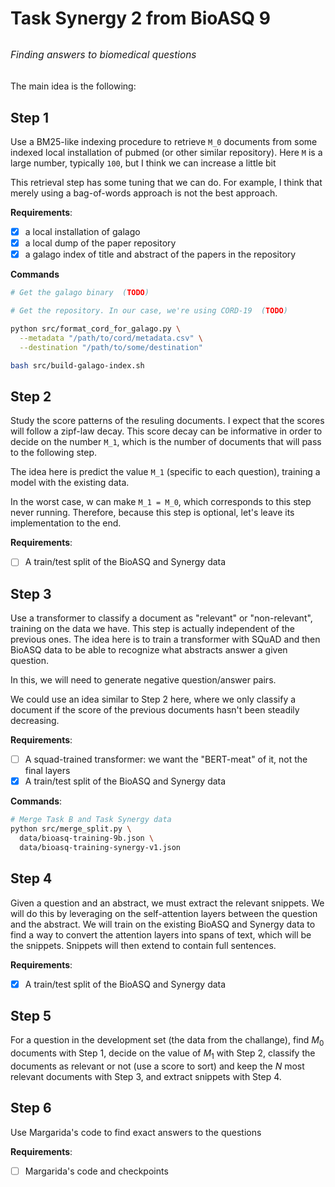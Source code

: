 # Task Synergy 2 from BioASQ 9

<div style="font-style:italic;font-size:110%;margin:2rem 0;">
Finding answers to biomedical questions
</div>

The main idea is the following:

## Step 1

Use a BM25-like indexing procedure to retrieve `M_0` documents from some indexed local installation of pubmed (or other similar repository). Here `M` is a large number, typically `100`, but I think we can increase a little bit

This retrieval step has some tuning that we can do. For example, I think that merely using a bag-of-words approach is not the best approach.

**Requirements**:
- [x] a local installation of galago
- [x] a local dump of the paper repository
- [x] a galago index of title and abstract of the papers in the repository

**Commands**
```bash
# Get the galago binary  (TODO)

# Get the repository. In our case, we're using CORD-19  (TODO)

python src/format_cord_for_galago.py \
  --metadata "/path/to/cord/metadata.csv" \
  --destination "/path/to/some/destination"

bash src/build-galago-index.sh
```


## Step 2

Study the score patterns of the resuling documents. I expect that the scores will follow a zipf-law decay. This score decay can be informative in order to decide on the number `M_1`, which is the number of documents that will pass to the following step.

The idea here is predict the value `M_1` (specific to each question), training a model with the existing data.

In the worst case, w can make `M_1 = M_0`, which corresponds to this step never running. Therefore, because this step is optional, let's leave its implementation to the end.

**Requirements**:
- [ ] A train/test split of the BioASQ and Synergy data


## Step 3

Use a transformer to classify a document as "relevant" or "non-relevant", training on the data we have. This step is actually independent of the previous ones. The idea here is to train a transformer with SQuAD and then BioASQ data to be able to recognize what abstracts answer a given question.

In this, we will need to generate negative question/answer pairs.

We could use an idea similar to Step 2 here, where we only classify a document if the score of the previous documents hasn't been steadily decreasing.

**Requirements**:
- [ ] A squad-trained transformer: we want the "BERT-meat" of it, not the final layers
- [x] A train/test split of the BioASQ and Synergy data

**Commands**:
```bash
# Merge Task B and Task Synergy data
python src/merge_split.py \
  data/bioasq-training-9b.json \
  data/bioasq-training-synergy-v1.json
```


## Step 4

Given a question and an abstract, we must extract the relevant snippets. We will do this by leveraging on the self-attention layers between the question and the abstract. We will train on the existing BioASQ and Synergy data to find a way to convert the attention layers into spans of text, which will be the snippets. Snippets will then extend to contain full sentences.

**Requirements**:
- [x] A train/test split of the BioASQ and Synergy data


## Step 5

For a question in the development set (the data from the challange), find $M_0$ documents with Step 1, decide on the value of $M_1$ with Step 2, classify the documents as relevant or not (use a score to sort) and keep the $N$ most relevant documents with Step 3, and extract snippets with Step 4.


## Step 6

Use Margarida's code to find exact answers to the questions

**Requirements**:
- [ ] Margarida's code and checkpoints
